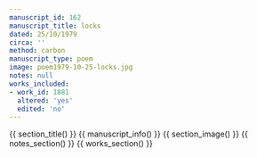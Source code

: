 ```yaml
---
manuscript_id: 162
manuscript_title: locks
dated: 25/10/1979
circa: ''
method: carbon
manuscript_type: poem
image: poem1979-10-25-locks.jpg
notes: null
works_included:
- work_id: 1881
  altered: 'yes'
  edited: 'no'
---
```


{{ section_title() }}
{{ manuscript_info() }}
{{ section_image() }}
{{ notes_section() }}
{{ works_section() }}
